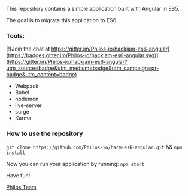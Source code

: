 This repository contains a simple application 
built with Angular in ES5.

The goal is to migrate this application to ES6.

### Tools:

[![Join the chat at https://gitter.im/Philos-io/hackjam-es6-angular](https://badges.gitter.im/Philos-io/hackjam-es6-angular.svg)](https://gitter.im/Philos-io/hackjam-es6-angular?utm_source=badge&utm_medium=badge&utm_campaign=pr-badge&utm_content=badge)
* Webpack
* Babel
* nodemon
* live-server
* surge
* Karma


### How to use the repository

`git clone https://github.com/Philos-io/hacm-es6-angular.git` && `npm install`

Now you can run your application by running: `npm start`

Have fun!

[Philos Team](https://www.philos.io)

